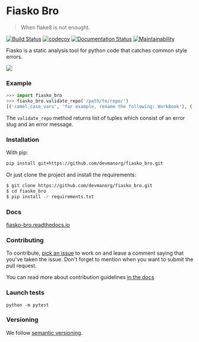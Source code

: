 # Fiasko Bro

> When flake8 is not enought.

[![Build Status](https://travis-ci.org/devmanorg/fiasko_bro.svg?branch=master)](https://travis-ci.org/devmanorg/fiasko_bro)
[![codecov](https://codecov.io/gh/devmanorg/fiasko_bro/branch/master/graph/badge.svg)](https://codecov.io/gh/devmanorg/fiasko_bro)
[![Documentation Status](https://readthedocs.org/projects/fiasko-bro/badge/?version=latest)](http://fiasko-bro.readthedocs.io/en/latest/?badge=latest)
[![Maintainability](https://api.codeclimate.com/v1/badges/4f26aec50f07294b37e3/maintainability)](https://codeclimate.com/github/devmanorg/fiasko_bro/maintainability)

Fiasko is a static analysis tool for python code that catches common style errors.

![](http://melevir.com/static/fiasko.jpg)

### Example

```python
>>> import fiasko_bro
>>> fiasko_bro.validate_repo('/path/to/repo/')
[('camel_case_vars', 'for example, rename the following: WorkBook'), ('file_too_long', 'coursera.py')]
```
The `validate_repo` method returns list of tuples which consist of an error slug and an error message.


### Installation

With pip:
```bash
pip install git+https://github.com/devmanorg/fiasko_bro.git
```

Or just clone the project and install the requirements:
```bash
$ git clone https://github.com/devmanorg/fiasko_bro.git
$ cd fiasko_bro
$ pip install -r requirements.txt
```

### Docs
[fiasko-bro.readthedocs.io](http://fiasko-bro.readthedocs.io/)


### Contributing

To contribute, [pick an issue](https://github.com/devmanorg/fiasko_bro/issues) to work on and leave a comment saying 
that you've taken the issue. Don't forget to mention when you want to submit the pull request.

You can read more about contribution guidelines [in the docs](http://fiasko-bro.readthedocs.io/en/latest/contributing.html)


### Launch tests
`python -m pytest`


### Versioning
We follow [semantic versioning](https://github.com/dbrock/semver-howto/blob/master/README.md).
